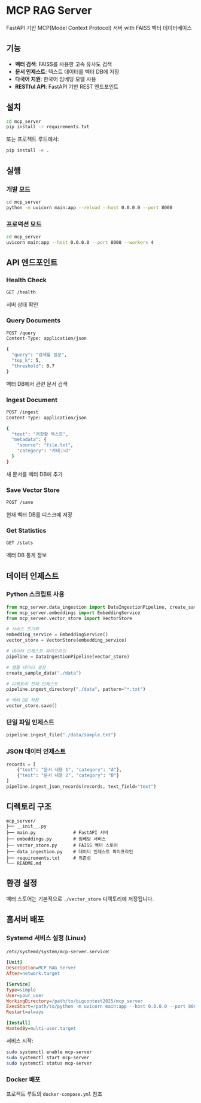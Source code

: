 # MCP RAG Server

FastAPI 기반 MCP(Model Context Protocol) 서버 with FAISS 벡터 데이터베이스

## 기능

- **벡터 검색**: FAISS를 사용한 고속 유사도 검색
- **문서 인제스트**: 텍스트 데이터를 벡터 DB에 저장
- **다국어 지원**: 한국어 임베딩 모델 사용
- **RESTful API**: FastAPI 기반 REST 엔드포인트

## 설치

```bash
cd mcp_server
pip install -r requirements.txt
```

또는 프로젝트 루트에서:

```bash
pip install -e .
```

## 실행

### 개발 모드

```bash
cd mcp_server
python -m uvicorn main:app --reload --host 0.0.0.0 --port 8000
```

### 프로덕션 모드

```bash
cd mcp_server
uvicorn main:app --host 0.0.0.0 --port 8000 --workers 4
```

## API 엔드포인트

### Health Check
```bash
GET /health
```

서버 상태 확인

### Query Documents
```bash
POST /query
Content-Type: application/json

{
  "query": "검색할 질문",
  "top_k": 5,
  "threshold": 0.7
}
```

벡터 DB에서 관련 문서 검색

### Ingest Document
```bash
POST /ingest
Content-Type: application/json

{
  "text": "저장할 텍스트",
  "metadata": {
    "source": "file.txt",
    "category": "카테고리"
  }
}
```

새 문서를 벡터 DB에 추가

### Save Vector Store
```bash
POST /save
```

현재 벡터 DB를 디스크에 저장

### Get Statistics
```bash
GET /stats
```

벡터 DB 통계 정보

## 데이터 인제스트

### Python 스크립트 사용

```python
from mcp_server.data_ingestion import DataIngestionPipeline, create_sample_data
from mcp_server.embeddings import EmbeddingService
from mcp_server.vector_store import VectorStore

# 서비스 초기화
embedding_service = EmbeddingService()
vector_store = VectorStore(embedding_service)

# 데이터 인제스트 파이프라인
pipeline = DataIngestionPipeline(vector_store)

# 샘플 데이터 생성
create_sample_data("./data")

# 디렉토리 전체 인제스트
pipeline.ingest_directory("./data", pattern="*.txt")

# 벡터 DB 저장
vector_store.save()
```

### 단일 파일 인제스트

```python
pipeline.ingest_file("./data/sample.txt")
```

### JSON 데이터 인제스트

```python
records = [
    {"text": "문서 내용 1", "category": "A"},
    {"text": "문서 내용 2", "category": "B"}
]
pipeline.ingest_json_records(records, text_field="text")
```

## 디렉토리 구조

```
mcp_server/
├── __init__.py
├── main.py              # FastAPI 서버
├── embeddings.py        # 임베딩 서비스
├── vector_store.py      # FAISS 벡터 스토어
├── data_ingestion.py    # 데이터 인제스트 파이프라인
├── requirements.txt     # 의존성
└── README.md
```

## 환경 설정

벡터 스토어는 기본적으로 `./vector_store` 디렉토리에 저장됩니다.

## 홈서버 배포

### Systemd 서비스 설정 (Linux)

`/etc/systemd/system/mcp-server.service`:

```ini
[Unit]
Description=MCP RAG Server
After=network.target

[Service]
Type=simple
User=your_user
WorkingDirectory=/path/to/bigcontest2025/mcp_server
ExecStart=/path/to/python -m uvicorn main:app --host 0.0.0.0 --port 8000
Restart=always

[Install]
WantedBy=multi-user.target
```

서비스 시작:
```bash
sudo systemctl enable mcp-server
sudo systemctl start mcp-server
sudo systemctl status mcp-server
```

### Docker 배포

프로젝트 루트의 `docker-compose.yml` 참조
